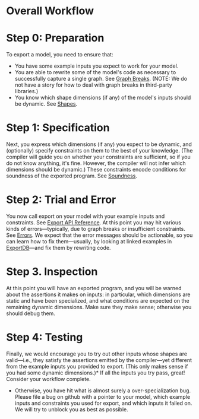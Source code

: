 <h1> Overall Workflow </h1>

# Step 0: Preparation
To export a model, you need to ensure that:
- You have some example inputs you expect to work for your model.
- You are able to rewrite some of the model's code as necessary to successfully capture a single graph. See [Graph Breaks](./background.md/#graph-breaks). (NOTE: We do not have a story for how to deal with graph breaks in third-party libraries.)
- You know which shape dimensions (if any) of the model's inputs should be dynamic. See [Shapes](./background.md/#shapes).

# Step 1: Specification
Next, you express which dimensions (if any) you expect to be dynamic, and (optionally) specify constraints on them to the best of your knowledge. (The compiler will guide you on whether your constraints are sufficient, so if you do not know anything, it's fine. However, the compiler will not infer which dimensions should be dynamic.) These constraints encode conditions for soundness of the exported program. See [Soundness](./soundness.md).

# Step 2: Trial and Error
You now call export on your model with your example inputs and constraints. See [Export API Reference](./export_api_reference.md). At this point you may hit various kinds of errors—typically, due to graph breaks or insufficient constraints. See [Errors](./errors.md). We expect that the error messages should be actionable, so you can learn how to fix them—usually, by looking at linked examples in [ExportDB](./exportdb.md)—and fix them by rewriting code.

# Step 3. Inspection
At this point you will have an exported program, and you will be warned about the assertions it makes on inputs: in particular, which dimensions are static and have been specialized, and what conditions are expected on the remaining dynamic dimensions. Make sure they make sense; otherwise you should debug them.

# Step 4: Testing
Finally, we would encourage you to try out other inputs whose shapes are valid—i.e., they satisfy the assertions emitted by the compiler—yet different from the example inputs you provided to export. (This only makes sense if you had some dynamic dimensions.)* If all the inputs you try pass, great! Consider your workflow complete.
* Otherwise, you have hit what is almost surely a over-specialization bug. Please file a bug on github with a pointer to your model, which example inputs and constraints you used for export, and which inputs it failed on. We will try to unblock you as best as possible.
##

